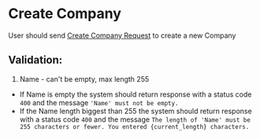 # Create Company

User should send [Create Company Request](../../../ApiReference/Endpoints/Company/Create.md) to create a new Company

## **Validation:**

1. Name - can't be empty, max length 255

- If Name is empty the system should return response with a status code `400` and the message `'Name' must not be empty.`
- If the Name length biggest than 255 the system should return response with a status code `400` and the message `The length of 'Name' must be 255 characters or fewer. You entered {current_length} characters.`
